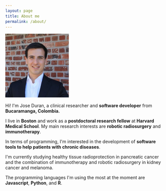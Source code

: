 ```yaml
---
layout: page
title: About me
permalink: /about/
---
```


<img src="/assets/jose.jpg" alt="Drawing" class = "rounded-image" style="width: 200px;"/>

Hi! I'm Jose Duran, a clinical researcher and **software developer** from **Bucaramanga, Colombia.**

I live in **Boston** and work as a **postdoctoral research fellow** at **Harvard Medical School**. My main research interests are **robotic radiosurgery** and **immunotherapy**.

In terms of programming, I'm interested in the development of **software tools to help patients with chronic diseases**. 

I'm currently studying healthy tissue radioprotection in pancreatic cancer and the combination of immunotherapy and robotic radiosurgery in kidney cancer and melanoma.

The programming languages I'm using the most at the moment are **Javascript**, **Python**, and **R**.

<!-- <iframe src="https://www.google.com/maps/d/embed?mid=1NFL1bq4m6VRavNoUhXLu7T5oQ3s09SyS" width="100%" height="480"></iframe> -->